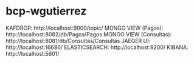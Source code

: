 # bcp-wgutierrez

KAFDROP: http://localhost:9000/topic/
MONGO VIEW (Pagos): http://localhost:8082/db/Pagos/Pagos
MONGO VIEW (Consultas): http://localhost:8081/db/Consultas/Consultas
JAEGER UI: http://localhost:16686/
ELASTICSEARCH: http://localhost:9200/
KIBANA: http://localhost:5601/